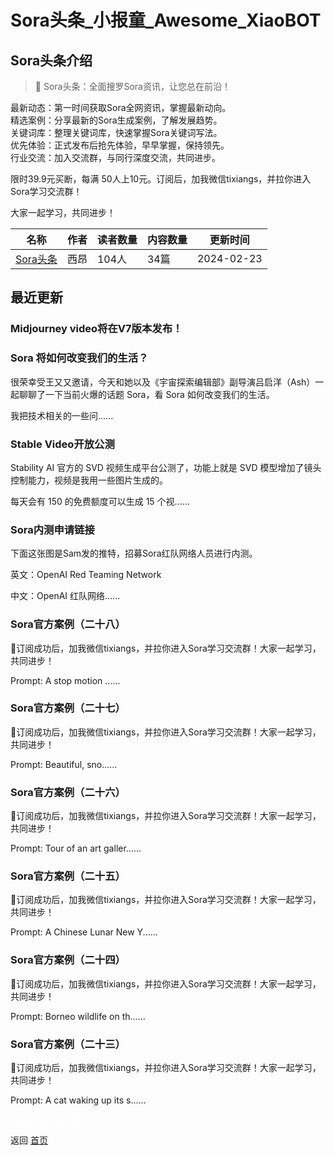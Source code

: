 # Sora头条_小报童_Awesome_XiaoBOT

## Sora头条介绍
> 🚀 Sora头条：全面搜罗Sora资讯，让您总在前沿！    
    
最新动态：第一时间获取Sora全网资讯，掌握最新动向。    
精选案例：分享最新的Sora生成案例，了解发展趋势。    
关键词库：整理关键词库，快速掌握Sora关键词写法。    
优先体验：正式发布后抢先体验，早早掌握，保持领先。    
行业交流：加入交流群，与同行深度交流，共同进步。    
    
限时39.9元买断，每满 50人上10元。订阅后，加我微信tixiangs，并拉你进入Sora学习交流群！    
    
大家一起学习，共同进步！  
  


|名称|作者|读者数量|内容数量|更新时间|
|---|---|---|---|---|
|[Sora头条](https://xiaobot.net/p/xuni?refer=0b133df9-27dc-423b-8101-639049001c13)|西昂|104人|34篇|2024-02-23|

## 最近更新
### Midjourney video将在V7版本发布！

### Sora 将如何改变我们的生活？

很荣幸受王又又邀请，今天和她以及《宇宙探索编辑部》副导演吕启洋（Ash）一起聊聊了一下当前火爆的话题 Sora，看 Sora 如何改变我们的生活。

我把技术相关的一些问......

### Stable Video开放公测

Stability AI 官方的 SVD 视频生成平台公测了，功能上就是 SVD 模型增加了镜头控制能力，视频是我用一些图片生成的。

每天会有 150 的免费额度可以生成 15 个视......

### Sora内测申请链接

下面这张图是Sam发的推特，招募Sora红队网络人员进行内测。

英文：OpenAI Red Teaming Network​

中文：OpenAI 红队网络​......

### Sora官方案例（二十八）

📌订阅成功后，加我微信tixiangs，并拉你进入Sora学习交流群！大家一起学习，共同进步！

Prompt: A stop motion ......

### Sora官方案例（二十七）

📌订阅成功后，加我微信tixiangs，并拉你进入Sora学习交流群！大家一起学习，共同进步！

Prompt: Beautiful, sno......

### Sora官方案例（二十六）

📌订阅成功后，加我微信tixiangs，并拉你进入Sora学习交流群！大家一起学习，共同进步！

Prompt: Tour of an art galler......

### Sora官方案例（二十五）

📌订阅成功后，加我微信tixiangs，并拉你进入Sora学习交流群！大家一起学习，共同进步！

Prompt: A Chinese Lunar New Y......

### Sora官方案例（二十四）

📌订阅成功后，加我微信tixiangs，并拉你进入Sora学习交流群！大家一起学习，共同进步！

Prompt: Borneo wildlife on th......

### Sora官方案例（二十三）

📌订阅成功后，加我微信tixiangs，并拉你进入Sora学习交流群！大家一起学习，共同进步！

Prompt: A cat waking up its s......


<a href="https://github.com/Reno9527/awesome-xiaobot" style="color: white; text-decoration: none;">awesome-xiaobot</a>

返回 [首页](../README.md)
